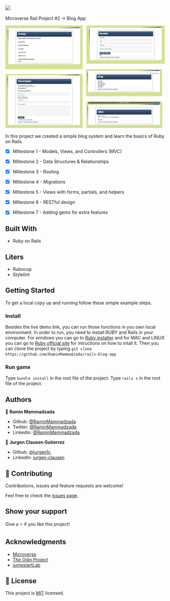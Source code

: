 ![](https://img.shields.io/badge/Microverse-blueviolet)

Microverse Rail Project #2 -> Blog App

![screenshot](./images_for_readme/screenshots.png)

In this project we created a simple blog system and learn the basics of Ruby on Rails.

- [x] Miltestone 1 - Models, Views, and Controllers (MVC)
- [x] Miltestone 2 - Data Structures & Relationships
- [x] Miltestone 3 - Routing
- [x] Miltestone 4 - Migrations
- [x] Miltestone 5 - Views with forms, partials, and helpers
- [x] Miltestone 6 - RESTful design
- [x] Miltestone 7 - Adding gems for extra features


## Built With
- Ruby on Rails

## Liters
- Rubocop
- Stylelint

## Getting Started

To get a local copy up and running follow these simple example steps.

### Install
Besides the live demo link, you can run those functions in you own local environment. 
In order to run, you need to install RUBY and Rails in your computer. For windows you can go to [Ruby installer](https://rubyinstaller.org/) and for MAC and LINUX you can go to [Ruby official site](https://www.ruby-lang.org/en/downloads/) for intructions on how to intall it.
Then you can clone the project by typing ```git clone https://github.com/RaminMammadzada/rails-blog-app```

### Run game
Type ```bundle install``` in the root file of the project. 
Type ```rails s``` in the root file of the project. 

## Authors

👤 **Ramin Mammadzada**

- Github: [@RaminMammadzada](https://github.com/RaminMammadzada)
- Twitter: [@RaminMammadzada](https://twitter.com/RaminMammadzada)
- Linkedin: [@RaminMammadzada](https://www.linkedin.com/in/raminmammadzada) 

👤 **Jurgen Clausen Gutierrez**

- Github: [@jurgen1c](https://github.com/jurgen1c)
- LinkedIn: [jurgen-clausen](https://www.linkedin.com/in/jurgen-clausen-2740061a9/)

## 🤝 Contributing

Contributions, issues and feature requests are welcome!

Feel free to check the [issues page](issues/).

## Show your support

Give a ⭐️ if you like this project!

## Acknowledgments

- [Microverse](https://www.microverse.org/)
- [The Odin Project](https://www.theodinproject.com/courses/databases/lessons/sql)
- [jumpstartLab](http://tutorials.jumpstartlab.com/projects/blogger.html)


## 📝 License

This project is [MIT](lic.url) licensed.
